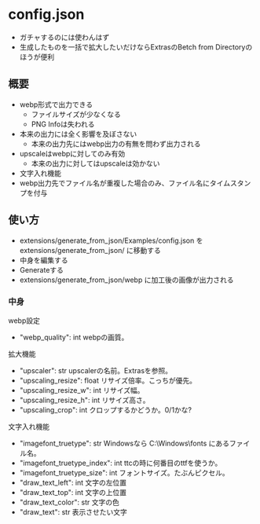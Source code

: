 # config.json

- ガチャするのには使わんはず
- 生成したものを一括で拡大したいだけならExtrasのBetch from Directoryのほうが便利

## 概要

- webp形式で出力できる
  - ファイルサイズが少なくなる
  - PNG Infoは失われる
- 本来の出力には全く影響を及ぼさない
  - 本来の出力先にはwebp出力の有無を問わず出力される
- upscaleはwebpに対してのみ有効
  - 本来の出力に対してはupscaleは効かない
- 文字入れ機能
- webp出力先でファイル名が重複した場合のみ、ファイル名にタイムスタンプを付与

## 使い方

- extensions/generate_from_json/Examples/config.json を extensions/generate_from_json/ に移動する
- 中身を編集する
- Generateする
- extensions/generate_from_json/webp に加工後の画像が出力される

### 中身

webp設定
- "webp_quality": int webpの画質。

拡大機能
- "upscaler": str upscalerの名前。Extrasを参照。
- "upscaling_resize": float リサイズ倍率。こっちが優先。
- "upscaling_resize_w": int リサイズ幅。
- "upscaling_resize_h": int リサイズ高さ。
- "upscaling_crop": int クロップするかどうか。0/1かな?

文字入れ機能
-	"imagefont_truetype": str Windowsなら C:\Windows\fonts にあるファイル名。
-	"imagefont_truetype_index": int ttcの時に何番目のttfを使うか。
-	"imagefont_truetype_size": int フォントサイズ。たぶんピクセル。
-	"draw_text_left": int 文字の左位置
-	"draw_text_top": int 文字の上位置
-	"draw_text_color": str 文字の色
-	"draw_text": str 表示させたい文字
